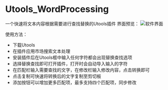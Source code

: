 # Utools_WordProcessing
一个快速将文本内容根据需要进行查找替换的Utools插件
界面预览：
![软件界面](https://cdnjson.com/images/2023/07/05/image20307d62c954790c.png)

使用方法：
- 下载Utools
- 在插件应用市场搜索文本处理
- 安装插件后在Utools框中输入任何字符都会出现替换查找选项
- 选择替换查找即可打开插件，打开时会自动导入输入的字符
- 在匹配栏输入需要查找的文字，在修改栏输入修改内容，点击转换即可
- 点击复制可快速将转换后的文字复制至剪切板
- 添加按钮可以增加更多匹配项，最多支持四个匹配项，同步修改
